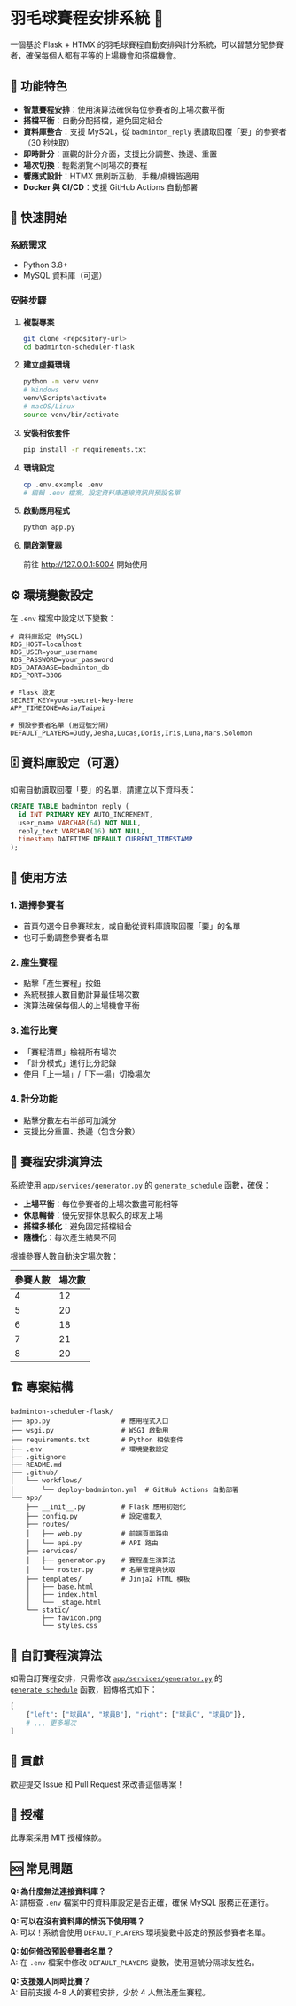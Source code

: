 # 羽毛球賽程安排系統 🏸

一個基於 Flask + HTMX 的羽毛球賽程自動安排與計分系統，可以智慧分配參賽者，確保每個人都有平等的上場機會和搭檔機會。

## 🌟 功能特色

- **智慧賽程安排**：使用演算法確保每位參賽者的上場次數平衡
- **搭檔平衡**：自動分配搭檔，避免固定組合
- **資料庫整合**：支援 MySQL，從 `badminton_reply` 表讀取回覆「要」的參賽者（30 秒快取）
- **即時計分**：直觀的計分介面，支援比分調整、換邊、重置
- **場次切換**：輕鬆瀏覽不同場次的賽程
- **響應式設計**：HTMX 無刷新互動，手機/桌機皆適用
- **Docker 與 CI/CD**：支援 GitHub Actions 自動部署

## 🚀 快速開始

### 系統需求

- Python 3.8+
- MySQL 資料庫（可選）

### 安裝步驟

1. **複製專案**

   ```bash
   git clone <repository-url>
   cd badminton-scheduler-flask
   ```

2. **建立虛擬環境**

   ```bash
   python -m venv venv
   # Windows
   venv\Scripts\activate
   # macOS/Linux
   source venv/bin/activate
   ```

3. **安裝相依套件**

   ```bash
   pip install -r requirements.txt
   ```

4. **環境設定**

   ```bash
   cp .env.example .env
   # 編輯 .env 檔案，設定資料庫連線資訊與預設名單
   ```

5. **啟動應用程式**

   ```bash
   python app.py
   ```

6. **開啟瀏覽器**

   前往 http://127.0.0.1:5004 開始使用

## ⚙️ 環境變數設定

在 `.env` 檔案中設定以下變數：

```env
# 資料庫設定 (MySQL)
RDS_HOST=localhost
RDS_USER=your_username
RDS_PASSWORD=your_password
RDS_DATABASE=badminton_db
RDS_PORT=3306

# Flask 設定
SECRET_KEY=your-secret-key-here
APP_TIMEZONE=Asia/Taipei

# 預設參賽者名單 (用逗號分隔)
DEFAULT_PLAYERS=Judy,Jesha,Lucas,Doris,Iris,Luna,Mars,Solomon
```

## 🗄️ 資料庫設定（可選）

如需自動讀取回覆「要」的名單，請建立以下資料表：

```sql
CREATE TABLE badminton_reply (
  id INT PRIMARY KEY AUTO_INCREMENT,
  user_name VARCHAR(64) NOT NULL,
  reply_text VARCHAR(16) NOT NULL,
  timestamp DATETIME DEFAULT CURRENT_TIMESTAMP
);
```

## 📱 使用方法

### 1. 選擇參賽者

- 首頁勾選今日參賽球友，或自動從資料庫讀取回覆「要」的名單
- 也可手動調整參賽者名單

### 2. 產生賽程

- 點擊「產生賽程」按鈕
- 系統根據人數自動計算最佳場次數
- 演算法確保每個人的上場機會平衡

### 3. 進行比賽

- 「賽程清單」檢視所有場次
- 「計分模式」進行比分記錄
- 使用「上一場」/「下一場」切換場次

### 4. 計分功能

- 點擊分數左右半部可加減分
- 支援比分重置、換邊（包含分數）

## 🎯 賽程安排演算法

系統使用 [`app/services/generator.py`](app/services/generator.py) 的 [`generate_schedule`](app/services/generator.py) 函數，確保：

- **上場平衡**：每位參賽者的上場次數盡可能相等
- **休息輪替**：優先安排休息較久的球友上場
- **搭檔多樣化**：避免固定搭檔組合
- **隨機化**：每次產生結果不同

根據參賽人數自動決定場次數：

| 參賽人數 | 場次數 |
|----------|--------|
| 4        | 12     |
| 5        | 20     |
| 6        | 18     |
| 7        | 21     |
| 8        | 20     |

## 🏗️ 專案結構

```
badminton-scheduler-flask/
├── app.py                  # 應用程式入口
├── wsgi.py                 # WSGI 啟動用
├── requirements.txt        # Python 相依套件
├── .env                    # 環境變數設定
├── .gitignore
├── README.md
├── .github/
│   └── workflows/
│       └── deploy-badminton.yml  # GitHub Actions 自動部署
└── app/
    ├── __init__.py         # Flask 應用初始化
    ├── config.py           # 設定檔載入
    ├── routes/
    │   ├── web.py          # 前端頁面路由
    │   └── api.py          # API 路由
    ├── services/
    │   ├── generator.py    # 賽程產生演算法
    │   └── roster.py       # 名單管理與快取
    ├── templates/          # Jinja2 HTML 模板
    │   ├── base.html
    │   ├── index.html
    │   └── _stage.html
    └── static/
        ├── favicon.png
        └── styles.css
```

## 🔧 自訂賽程演算法

如需自訂賽程安排，只需修改 [`app/services/generator.py`](app/services/generator.py) 的 [`generate_schedule`](app/services/generator.py) 函數，回傳格式如下：

```python
[
    {"left": ["球員A", "球員B"], "right": ["球員C", "球員D"]},
    # ... 更多場次
]
```

## 🤝 貢獻

歡迎提交 Issue 和 Pull Request 來改善這個專案！

## 📄 授權

此專案採用 MIT 授權條款。

## 🆘 常見問題

**Q: 為什麼無法連接資料庫？**  
A: 請檢查 `.env` 檔案中的資料庫設定是否正確，確保 MySQL 服務正在運行。

**Q: 可以在沒有資料庫的情況下使用嗎？**  
A: 可以！系統會使用 `DEFAULT_PLAYERS` 環境變數中設定的預設參賽者名單。

**Q: 如何修改預設參賽者名單？**  
A: 在 `.env` 檔案中修改 `DEFAULT_PLAYERS` 變數，使用逗號分隔球友姓名。

**Q: 支援幾人同時比賽？**  
A: 目前支援 4-8 人的賽程安排，少於 4 人無法產生賽程。